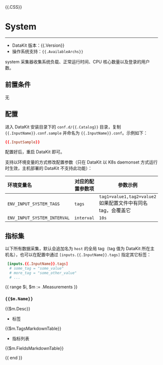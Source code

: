 {{.CSS}}
# System
---

- DataKit 版本：{{.Version}}
- 操作系统支持：`{{.AvailableArchs}}`

system 采集器收集系统负载、正常运行时间、CPU 核心数量以及登录的用户数。

## 前置条件

无

## 配置

进入 DataKit 安装目录下的 `conf.d/{{.Catalog}}` 目录，复制 `{{.InputName}}.conf.sample` 并命名为 `{{.InputName}}.conf`。示例如下：

```toml
{{.InputSample}}
```

配置好后，重启 DataKit 即可。

支持以环境变量的方式修改配置参数（只在 DataKit 以 K8s daemonset 方式运行时生效，主机部署的 DataKit 不支持此功能）：

| 环境变量名              | 对应的配置参数项 | 参数示例                                                     |
| :---                    | ---              | ---                                                          |
| `ENV_INPUT_SYSTEM_TAGS` | `tags`           | `tag1=value1,tag2=value2` 如果配置文件中有同名 tag，会覆盖它 |
| `ENV_INPUT_SYSTEM_INTERVAL` | `interval` | `10s` |

## 指标集

以下所有数据采集，默认会追加名为 `host` 的全局 tag（tag 值为 DataKit 所在主机名），也可以在配置中通过 `[inputs.{{.InputName}}.tags]` 指定其它标签：

``` toml
 [inputs.{{.InputName}}.tags]
  # some_tag = "some_value"
  # more_tag = "some_other_value"
  # ...
```

{{ range $i, $m := .Measurements }}

### `{{$m.Name}}`

{{$m.Desc}}

-  标签

{{$m.TagsMarkdownTable}}

- 指标列表

{{$m.FieldsMarkdownTable}}

{{ end }}
